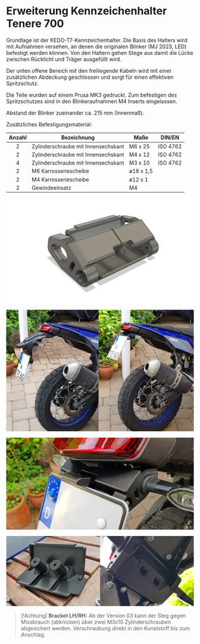 # Erweiterung Kennzeichenhalter Tenere 700
Grundlage ist der KEDO-T7-Kennzeichenhalter. Die Basis des Halters wird mit Aufnahmen versehen, an denen die originalen Blinker (MJ 2023, LED) befestigt werden können.
Von den Haltern gehen Stege aus damit die Lücke zwischen Rücklicht und Träger ausgefüllt wird.

Der unten offene Bereich mit den freiliegende Kabeln wird mit einer zusätzlichen Abdeckung geschlossen und sorgt für einen effektiven Spritzschutz.

Die Teile wurden auf einem Prusa MK3 gedruckt. Zum befestigen des Spritzschutzes sind in den Blinkeraufnahmen M4 Inserts eingelassen.

Abstand der Blinker zueinander ca. 215 mm (Innenmaß).

Zusätzliches Befestigungsmaterial:

|Anzahl|Bezeichnung                        |Maße     |DIN/EN  |
|:---: | ---                               | ---     | ---    |
|2     |Zylinderschraube mit Innensechskant|M6 x 25  |ISO 4762|
|2     |Zylinderschraube mit Innensechskant|M4 x 12  |ISO 4762|
|4     |Zylinderschraube mit Innensechskant|M3 x 10  |ISO 4762|
|2     |M6 Karrosseriescheibe              |ø18 x 1,5| |      
|2     |M4 Karrosseriescheibe              |ø12 x 1  | |  
|2     |Gewindeeinsatz                     |M4       | |


![Adaption](/images/adaption_02.png)

![vorher-nachher](/images/heck1.jpg)

![ ](/images/heck2.jpg)

![Cover](/images/heck3.jpg)

> [!Achtung]
> **Bracket LH/RH:** Ab der Version 03 kann der Steg gegen Missbrauch (abknicken) über zwei M3x10 Zylinderschrauben abgesichert werden. Verschraubung direkt in den Kunststoff bis zum Anschlag.
